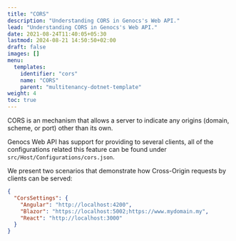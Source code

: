 ```yaml
---
title: "CORS"
description: "Understanding CORS in Genocs's Web API."
lead: "Understanding CORS in Genocs's Web API."
date: 2021-08-24T11:40:05+05:30
lastmod: 2024-08-21 14:50:50+02:00
draft: false
images: []
menu:
  templates:
    identifier: "cors"
    name: "CORS"
    parent: "multitenancy-dotnet-template"
weight: 4
toc: true
---
```


CORS is an mechanism that allows a server to indicate any origins (domain, scheme, or port) other than its own.

Genocs Web API has support for providing to several clients, all of the configurations related this feature can be found under `src/Host/Configurations/cors.json`.

We present two scenarios that demonstrate how Cross-Origin requests by clients can be served:

``` json
{
  "CorsSettings": {
    "Angular": "http://localhost:4200",
    "Blazor": "https://localhost:5002;https://www.mydomain.my",
    "React": "http://localhost:3000"
  }
}
```


